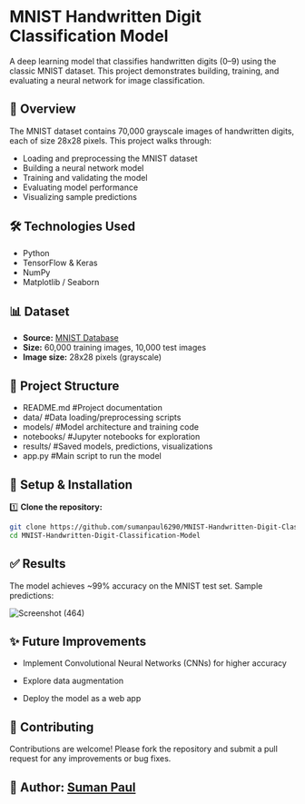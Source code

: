 # MNIST Handwritten Digit Classification Model

A deep learning model that classifies handwritten digits (0–9) using the classic MNIST dataset. This project demonstrates building, training, and evaluating a neural network for image classification.

## 🚀 Overview

The MNIST dataset contains 70,000 grayscale images of handwritten digits, each of size 28x28 pixels. This project walks through:

- Loading and preprocessing the MNIST dataset
- Building a neural network model
- Training and validating the model
- Evaluating model performance
- Visualizing sample predictions

## 🛠️ Technologies Used

- Python
- TensorFlow & Keras 
- NumPy
- Matplotlib / Seaborn

## 📊 Dataset

- **Source:** [MNIST Database](http://yann.lecun.com/exdb/mnist/)
- **Size:** 60,000 training images, 10,000 test images
- **Image size:** 28x28 pixels (grayscale)

## 📂 Project Structure

- README.md  #Project documentation
- data/   #Data loading/preprocessing scripts
- models/   #Model architecture and training code
- notebooks/   #Jupyter notebooks for exploration
- results/   #Saved models, predictions, visualizations
- app.py   #Main script to run the model

## 🔧 Setup & Installation

1️⃣ **Clone the repository:**

```bash
git clone https://github.com/sumanpaul6290/MNIST-Handwritten-Digit-Classification-Model.git
cd MNIST-Handwritten-Digit-Classification-Model
```

## ✅ Results
The model achieves ~99% accuracy on the MNIST test set. Sample predictions:


![Screenshot (464)](https://github.com/user-attachments/assets/6553fd26-72f5-4a16-857b-970275f32791)

## ✨ Future Improvements
- Implement Convolutional Neural Networks (CNNs) for higher accuracy

- Explore data augmentation

- Deploy the model as a web app

## 🤝 Contributing
Contributions are welcome! Please fork the repository and submit a pull request for any improvements or bug fixes.

## 👤 Author: [Suman Paul](https://github.com/sumanpaul6290)
